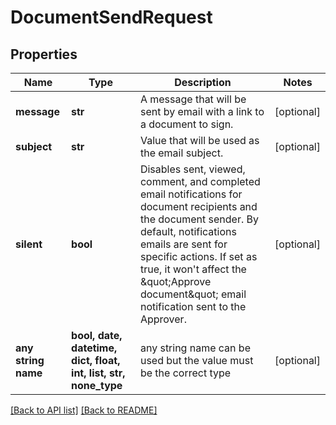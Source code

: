 # DocumentSendRequest


## Properties
Name | Type | Description | Notes
------------ | ------------- | ------------- | -------------
**message** | **str** | A message that will be sent by email with a link to a document to sign. | [optional] 
**subject** | **str** | Value that will be used as the email subject. | [optional] 
**silent** | **bool** | Disables sent, viewed, comment, and completed email notifications for document recipients and the document sender. By default, notifications emails are sent for specific actions. If set as true, it won&#39;t affect the \&quot;Approve document\&quot; email notification sent to the Approver. | [optional] 
**any string name** | **bool, date, datetime, dict, float, int, list, str, none_type** | any string name can be used but the value must be the correct type | [optional]

[[Back to API list]](../README.md#documentation-for-api-endpoints) [[Back to README]](../README.md)


